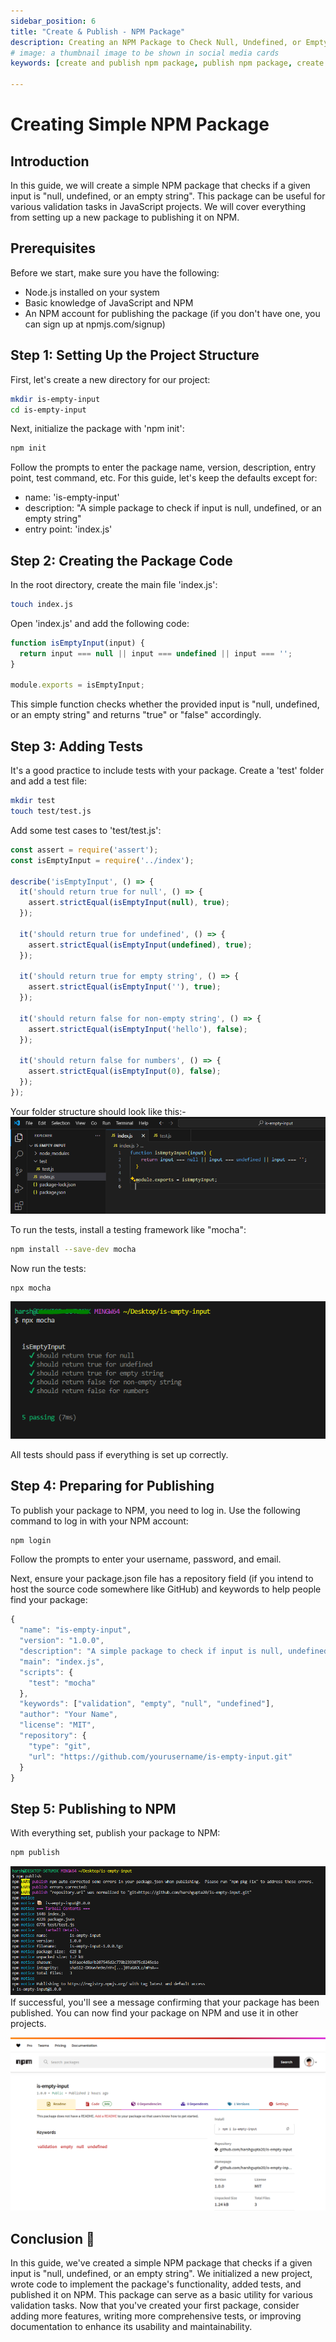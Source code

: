 ```yaml
---
sidebar_position: 6
title: "Create & Publish - NPM Package"
description: Creating an NPM Package to Check Null, Undefined, or Empty String
# image: a thumbnail image to be shown in social media cards
keywords: [create and publish npm package, publish npm package, create npm package, npm package, npm]

---
```


# Creating Simple NPM Package


## Introduction
In this guide, we will create a simple NPM package that checks if a given input is "null, undefined, or an empty string". This package can be useful for various validation tasks in JavaScript projects. We will cover everything from setting up a new package to publishing it on NPM.

## Prerequisites

Before we start, make sure you have the following:

- Node.js installed on your system
- Basic knowledge of JavaScript and NPM
- An NPM account for publishing the package (if you don't have one, you can sign up at npmjs.com/signup)

## Step 1: Setting Up the Project Structure

First, let's create a new directory for our project:
```bash
mkdir is-empty-input
cd is-empty-input
```

Next, initialize the package with 'npm init':
```bash
npm init
```

Follow the prompts to enter the package name, version, description, entry point, test command, etc. For this guide, let's keep the defaults except for:

- name: 'is-empty-input'
- description: "A simple package to check if input is null, undefined, or an empty string"
- entry point: 'index.js'

## Step 2: Creating the Package Code
In the root directory, create the main file 'index.js':
```bash
touch index.js
```

Open 'index.js' and add the following code:
```jsx
function isEmptyInput(input) {
  return input === null || input === undefined || input === '';
}

module.exports = isEmptyInput;
```
This simple function checks whether the provided input is "null, undefined, or an empty string" and returns "true" or "false" accordingly.



## Step 3: Adding Tests
It's a good practice to include tests with your package. Create a 'test' folder and add a test file:
```bash
mkdir test
touch test/test.js
```
Add some test cases to 'test/test.js':
```jsx
const assert = require('assert');
const isEmptyInput = require('../index');

describe('isEmptyInput', () => {
  it('should return true for null', () => {
    assert.strictEqual(isEmptyInput(null), true);
  });

  it('should return true for undefined', () => {
    assert.strictEqual(isEmptyInput(undefined), true);
  });

  it('should return true for empty string', () => {
    assert.strictEqual(isEmptyInput(''), true);
  });

  it('should return false for non-empty string', () => {
    assert.strictEqual(isEmptyInput('hello'), false);
  });

  it('should return false for numbers', () => {
    assert.strictEqual(isEmptyInput(0), false);
  });
});
```

Your folder structure should look like this:-
![Completed code structure](./img/code-sample.PNG)


To run the tests, install a testing framework like "mocha":
```bash
npm install --save-dev mocha
```
Now run the tests:
```bash
npx mocha
```

![Test of node package](./img/test-terminal-image.PNG)

All tests should pass if everything is set up correctly.


## Step 4: Preparing for Publishing
To publish your package to NPM, you need to log in. Use the following command to log in with your NPM account:
```bash
npm login
```

Follow the prompts to enter your username, password, and email.

Next, ensure your package.json file has a repository field (if you intend to host the source code somewhere like GitHub) and keywords to help people find your package:

```jsx
{
  "name": "is-empty-input",
  "version": "1.0.0",
  "description": "A simple package to check if input is null, undefined, or an empty string",
  "main": "index.js",
  "scripts": {
    "test": "mocha"
  },
  "keywords": ["validation", "empty", "null", "undefined"],
  "author": "Your Name",
  "license": "MIT",
  "repository": {
    "type": "git",
    "url": "https://github.com/yourusername/is-empty-input.git"
  }
}
```


## Step 5: Publishing to NPM
With everything set, publish your package to NPM:
```bash
npm publish
```

![npm package published](./img/package-published.PNG)
If successful, you'll see a message confirming that your package has been published. You can now find your package on NPM and use it in other projects.

![npm package published on npm repository](./img/npm-package-published.PNG)

## Conclusion 🎉
In this guide, we've created a simple NPM package that checks if a given input is "null, undefined, or an empty string". We initialized a new project, wrote code to implement the package's functionality, added tests, and published it on NPM. This package can serve as a basic utility for various validation tasks. Now that you've created your first package, consider adding more features, writing more comprehensive tests, or improving documentation to enhance its usability and maintainability.